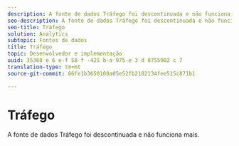 ```yaml
---
description: A fonte de dados Tráfego foi descontinuada e não funciona mais.
seo-description: A fonte de dados Tráfego foi descontinuada e não funciona mais.
seo-title: Tráfego
solution: Analytics
subtopic: Fontes de dados
title: Tráfego
topic: Desenvolvedor e implementação
uuid: 35368 e 6 e-f 58 f -425 b-a 975-e 3 d 8755902 c 7
translation-type: tm+mt
source-git-commit: 86fe1b3650100a05e52fb2102134fee515c871b1

---
```



# Tráfego

A fonte de dados Tráfego foi descontinuada e não funciona mais.
